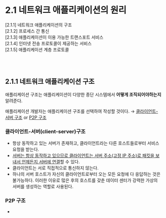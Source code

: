 # 2.1 네트워크 애플리케이션의 원리

[2.1.1] 네트워크 애플리케이션의 구조 </br>
[2.1.2] 프로세스 간 통신 </br>
[2.1.3] 애플리케이션이 이용 가능한 트랜스포트 서비스 </br>
[2.1.4] 인터넷 전송 프로토콜이 제공하는 서비스 </br>
[2.1.5] 애플리케이션 계층 프로토콜 </br>

</br>
</br>

## 2.1.1 네트워크 애플리케이션 구조
애플리케이션 구조는 애플리케이션이 다양한 종단 시스템에서 **어떻게 조직되어야하는지** 알려준다.

애플리케이션 개발자는 애플리케이션 구조를 선택하여 작성할 것이다. → <ins>클라이언트-서버 구조</ins> or <ins>P2P 구조</ins>

### 클라이언트-서버(client-server)구조
- 항상 동작하고 있는 서버가 존재하고, 클라이언트라는 다른 호스트들로부터 서비스 요청을 받는다.
- <ins>서버는 항상 동작하고 있으므로 클라이언트는 서버 주소(고정 IP 주소)로 패킷을 보내서 언제든지 서버에 연결</ins>할 수 있다.
- 클라이언트는 서로 직접적으로 통신하지 않는다.
- 하나의 서버 호스트가 자신의 클라이언트로부터 오는 모든 요청에 다 응답하는 것은 불가능하다. 이러한 이유로 많은 후의 호스트를 갖춘 데이터 센터가 강력한 가상의 서버를 생성하는 역할로 사용된다. 

### P2P 구조
- 

